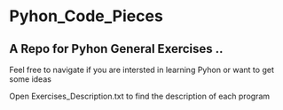 # Pyhon_Code_Pieces
## A Repo for Pyhon General Exercises ..
 Feel free to navigate if you are intersted in learning Pyhon or want to get some ideas
 
 Open Exercises_Description.txt to find the description of each program
